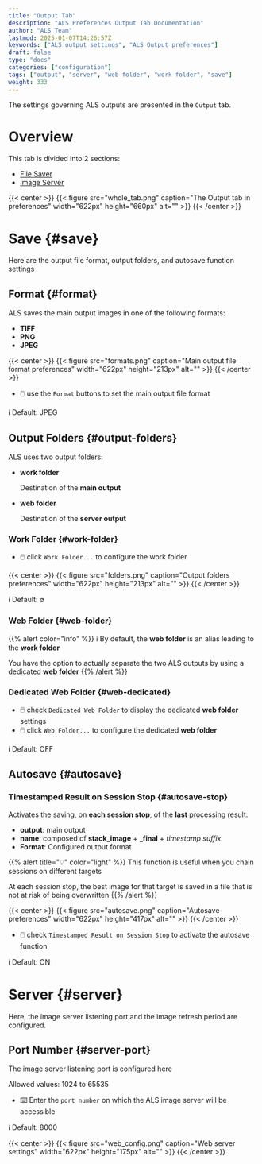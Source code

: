 ```yaml
---
title: "Output Tab"
description: "ALS Preferences Output Tab Documentation"
author: "ALS Team"
lastmod: 2025-01-07T14:26:57Z
keywords: ["ALS output settings", "ALS Output preferences"]
draft: false
type: "docs"
categories: ["configuration"]
tags: ["output", "server", "web folder", "work folder", "save"]
weight: 333
---
```


The settings governing ALS outputs are presented in the `Output` tab.

<div class="row">
<div class="col-md-4">

# Overview

This tab is divided into 2 sections:

- [File Saver](#save)
- [Image Server](#server)

</div>
<div class="col-md-8 d-flex align-items-center justify-content-center">
{{< center >}}
{{< figure src="whole_tab.png"
caption="The Output tab in preferences"
width="622px"
height="660px"
alt="" >}}
{{< /center >}}

</div>
</div>

# Save {#save}

Here are the output file format, output folders, and autosave function settings 

## Format {#format}

ALS saves the main output images in one of the following formats:
- **TIFF**
- **PNG**
- **JPEG**

{{< center >}}
{{< figure src="formats.png"
caption="Main output file format preferences"
width="622px"
height="213px"
alt="" >}}
{{< /center >}}

- 🖱️ use the `Format` buttons to set the main output file format

ℹ️ Default: JPEG

## Output Folders {#output-folders}

ALS uses two output folders:
- **work folder**

  Destination of the **main output**

- **web folder**

  Destination of the **server output**

### Work Folder {#work-folder}

- 🖱️ click `Work Folder...` to configure the work folder

{{< center >}}
{{< figure src="folders.png"
caption="Output folders preferences"
width="622px"
height="213px"
alt="" >}}
{{< /center >}}

ℹ️ Default: ∅

### Web Folder {#web-folder}

{{% alert color="info" %}}
ℹ️ By default, the **web folder** is an alias leading to the **work folder**

You have the option to actually separate the two ALS outputs by using a dedicated **web folder**
{{% /alert %}}

### Dedicated Web Folder {#web-dedicated}

- 🖱️ check `Dedicated Web Folder` to display the dedicated **web folder** settings
- 🖱️ click `Web Folder...` to configure the dedicated **web folder**

ℹ️ Default: OFF

## Autosave {#autosave}

### Timestamped Result on Session Stop {#autosave-stop}

Activates the saving, on **each session stop**, of the **last** processing result:

- **output**: main output
- **name**: composed of **stack_image** + **_final** + _timestamp suffix_
- **Format**: Configured output format

{{% alert title="💡" color="light" %}}
This function is useful when you chain sessions on different targets

At each session stop, the best image for that target is saved in a file that is not at risk 
of being overwritten
{{% /alert %}}

{{< center >}}
{{< figure src="autosave.png"
caption="Autosave preferences"
width="622px"
height="417px"
alt="" >}}
{{< /center >}}

- 🖱️ check `Timestamped Result on Session Stop` to activate the autosave function

ℹ️ Default: ON

# Server {#server}

Here, the image server listening port and the image refresh period are configured.

## Port Number {#server-port}

The image server listening port is configured here

Allowed values: 1024 to 65535

- ⌨️ Enter the `port number` on which the ALS image server will be accessible

ℹ️ Default: 8000

{{< center >}}
{{< figure src="web_config.png"
caption="Web server settings"
width="622px"
height="175px"
alt="" >}}
{{< /center >}}

